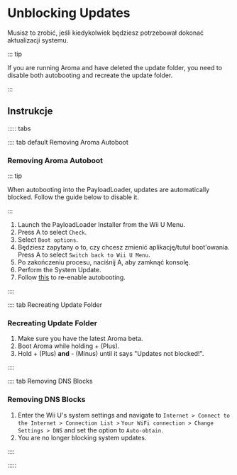 # Unblocking Updates

Musisz to zrobić, jeśli kiedykolwiek będziesz potrzebował dokonać aktualizacji systemu.

::: tip

If you are running Aroma and have deleted the update folder, you need to disable both autobooting and recreate the update folder.

:::

## Instrukcje

::::: tabs

:::: tab default Removing Aroma Autoboot

### Removing Aroma Autoboot

::: tip

When autobooting into the PayloadLoader, updates are automatically blocked. Follow the guide below to disable it.

:::

1. Launch the PayloadLoader Installer from the Wii U Menu.
2. Press A to select `Check`.
3. Select `Boot options`.
4. Będziesz zapytany o to, czy chcesz zmienić aplikację/tutuł boot'owania. Press A to select `Switch back to Wii U Menu`.
5. Po zakończeniu procesu, naciśnij A, aby zamknąć konsolę.
6. Perform the System Update.
7. Follow [this](aroma/autobooting) to re-enable autobooting.

::::

:::: tab Recreating Update Folder

### Recreating Update Folder

1. Make sure you have the latest Aroma beta.
2. Boot Aroma while holding + (Plus).
3. Hold + (Plus) **and** - (Minus) until it says "Updates not blocked!".

::::

:::: tab Removing DNS Blocks

### Removing DNS Blocks

1. Enter the Wii U's system settings and navigate to `Internet > Connect to the Internet > Connection List >`
   `Your WiFi connection > Change Settings > DNS` and set the option to `Auto-obtain`.
2. You are no longer blocking system updates.

::::

:::::
